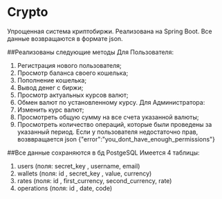 # Crypto

Упрощенная система криптобиржи. 
Реализована на Spring Boot. 
Все данные возвращаются в формате json.

##Реализованы следующие методы
Для Пользователя:
1. Регистрация нового пользователя;
2. Просмотр баланса своего кошелька;
3. Пополнение кошелька;
4. Вывод денег с биржи;
5. Просмотр актуальных курсов валют;
6. Обмен валют по установленному курсу.
Для Администратора:
1. Изменить курс валют;
2. Просмотреть общую сумму на все счета указанной валюты;
3. Просмотреть количество операций, которые были проведены за указанный период.
Если у пользователя недостаточно прав, возввращается json {"error":"you_dont_have_enough_permissions"}

##Все данные сохраняются в бд PostgeSQL
Имеется 4 таблицы:
1. users (поля: secret_key <pk>, username, email)
2. wallets (поля: id <pk>, secret_key <fk>, value, currency)
3. rates (поля: id <pk>, first_currency, second_currency, rate)
4. operations (поля: id <pk>, date, code)

